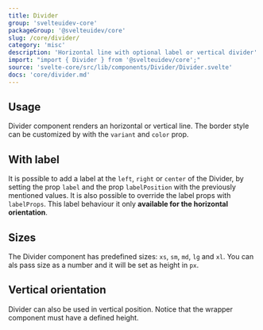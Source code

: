 ```yaml
---
title: Divider
group: 'svelteuidev-core'
packageGroup: '@svelteuidev/core'
slug: /core/divider/
category: 'misc'
description: 'Horizontal line with optional label or vertical divider'
import: "import { Divider } from '@svelteuidev/core';"
source: 'svelte-core/src/lib/components/Divider/Divider.svelte'
docs: 'core/divider.md'
---
```


<script>
    import { Heading } from 'components';
    import { Demo, DividerDemos } from '@svelteuidev/demos';
</script>

<Heading />

## Usage

Divider component renders an horizontal or vertical line. The border style can be customized by with the `variant` and `color` prop.

<Demo demo={DividerDemos.usage} />

## With label

It is possible to add a label at the `left`, `right` or `center` of the Divider, by setting the prop `label` and the prop `labelPosition` with the previously mentioned values. It is also possible to override the label props with `labelProps`. This label behaviour it only **available for the horizontal orientation**.

<Demo demo={DividerDemos.label} />

## Sizes

The Divider component has predefined sizes: `xs`, `sm`, `md`, `lg` and `xl`. You can als pass size as a number and it will be set as height in `px`.

<Demo demo={DividerDemos.size} />

## Vertical orientation

Divider can also be used in vertical position. Notice that the wrapper component must have a defined height.

<Demo demo={DividerDemos.vertical} />